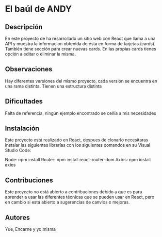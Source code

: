 
# El baúl de ANDY

## Descripción
En este proyecto de ha resarrollado un sitio web con React que llama a una API y muestra la informacion obtenida de ésta en forma de tarjetas (cards). 
También tiene sección para crear nuevas cards. En las propias cards tienes opción a editar o eliminar la misma.

## Observaciones
Hay diferentes versiones del mismo proyecto, cada versión se encuentra en una rama distinta. Tienen una estructura distinta

## Dificultades
Falta de referencia, ningún ejemplo encontrado se ceñía a mis necesidades

## Instalación
Este proyecto está realizado en React, despues de clonarlo necesitaras instalar las siguientes librerías con los siguientes comandos en su Visual Studio Code:

Node:		npm install
Router:     npm install react-router-dom
Axios:      npm install axios

## Contribuciones
Este proyecto no está abierto a contribuciones debido a que es para aprender a usar las diferentes técnicas que se pueden usar en React, pero en cambio si está abierto a sugerencias de canvios o mejoras.

## Autores
Yue, Encarne y yo misma



